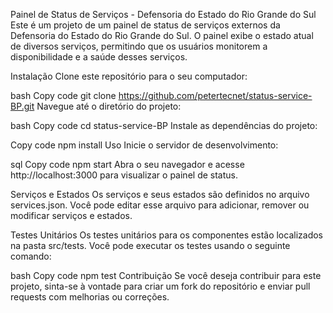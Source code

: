 Painel de Status de Serviços - Defensoria do Estado do Rio Grande do Sul
Este é um projeto de um painel de status de serviços externos da Defensoria do Estado do Rio Grande do Sul. O painel exibe o estado atual de diversos serviços, permitindo que os usuários monitorem a disponibilidade e a saúde desses serviços.

Instalação
Clone este repositório para o seu computador:

bash
Copy code
git clone https://github.com/petertecnet/status-service-BP.git
Navegue até o diretório do projeto:

bash
Copy code
cd status-service-BP
Instale as dependências do projeto:

Copy code
npm install
Uso
Inicie o servidor de desenvolvimento:

sql
Copy code
npm start
Abra o seu navegador e acesse http://localhost:3000 para visualizar o painel de status.

Serviços e Estados
Os serviços e seus estados são definidos no arquivo services.json. Você pode editar esse arquivo para adicionar, remover ou modificar serviços e estados.

Testes Unitários
Os testes unitários para os componentes estão localizados na pasta src/tests. Você pode executar os testes usando o seguinte comando:

bash
Copy code
npm test
Contribuição
Se você deseja contribuir para este projeto, sinta-se à vontade para criar um fork do repositório e enviar pull requests com melhorias ou correções.